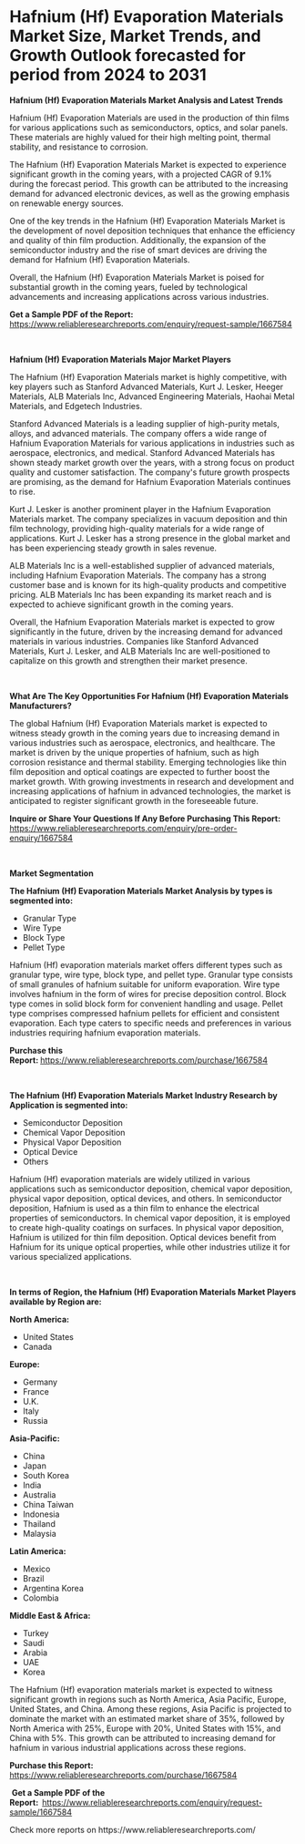 <p><h1>Hafnium (Hf) Evaporation Materials Market Size, Market Trends, and Growth Outlook forecasted for period from 2024 to 2031</h1></p><p><strong>Hafnium (Hf) Evaporation Materials Market Analysis and Latest Trends</strong></p>
<p><p>Hafnium (Hf) Evaporation Materials are used in the production of thin films for various applications such as semiconductors, optics, and solar panels. These materials are highly valued for their high melting point, thermal stability, and resistance to corrosion.</p><p>The Hafnium (Hf) Evaporation Materials Market is expected to experience significant growth in the coming years, with a projected CAGR of 9.1% during the forecast period. This growth can be attributed to the increasing demand for advanced electronic devices, as well as the growing emphasis on renewable energy sources.</p><p>One of the key trends in the Hafnium (Hf) Evaporation Materials Market is the development of novel deposition techniques that enhance the efficiency and quality of thin film production. Additionally, the expansion of the semiconductor industry and the rise of smart devices are driving the demand for Hafnium (Hf) Evaporation Materials.</p><p>Overall, the Hafnium (Hf) Evaporation Materials Market is poised for substantial growth in the coming years, fueled by technological advancements and increasing applications across various industries.</p></p>
<p><strong>Get a Sample PDF of the Report:&nbsp;</strong> <a href="https://www.reliableresearchreports.com/enquiry/request-sample/1667584">https://www.reliableresearchreports.com/enquiry/request-sample/1667584</a></p>
<p>&nbsp;</p>
<p><strong>Hafnium (Hf) Evaporation Materials Major Market Players</strong></p>
<p><p>The Hafnium (Hf) Evaporation Materials market is highly competitive, with key players such as Stanford Advanced Materials, Kurt J. Lesker, Heeger Materials, ALB Materials Inc, Advanced Engineering Materials, Haohai Metal Materials, and Edgetech Industries. </p><p>Stanford Advanced Materials is a leading supplier of high-purity metals, alloys, and advanced materials. The company offers a wide range of Hafnium Evaporation Materials for various applications in industries such as aerospace, electronics, and medical. Stanford Advanced Materials has shown steady market growth over the years, with a strong focus on product quality and customer satisfaction. The company's future growth prospects are promising, as the demand for Hafnium Evaporation Materials continues to rise.</p><p>Kurt J. Lesker is another prominent player in the Hafnium Evaporation Materials market. The company specializes in vacuum deposition and thin film technology, providing high-quality materials for a wide range of applications. Kurt J. Lesker has a strong presence in the global market and has been experiencing steady growth in sales revenue.</p><p>ALB Materials Inc is a well-established supplier of advanced materials, including Hafnium Evaporation Materials. The company has a strong customer base and is known for its high-quality products and competitive pricing. ALB Materials Inc has been expanding its market reach and is expected to achieve significant growth in the coming years.</p><p>Overall, the Hafnium Evaporation Materials market is expected to grow significantly in the future, driven by the increasing demand for advanced materials in various industries. Companies like Stanford Advanced Materials, Kurt J. Lesker, and ALB Materials Inc are well-positioned to capitalize on this growth and strengthen their market presence.</p></p>
<p>&nbsp;</p>
<p><strong>What Are The Key Opportunities For Hafnium (Hf) Evaporation Materials Manufacturers?</strong></p>
<p><p>The global Hafnium (Hf) Evaporation Materials market is expected to witness steady growth in the coming years due to increasing demand in various industries such as aerospace, electronics, and healthcare. The market is driven by the unique properties of hafnium, such as high corrosion resistance and thermal stability. Emerging technologies like thin film deposition and optical coatings are expected to further boost the market growth. With growing investments in research and development and increasing applications of hafnium in advanced technologies, the market is anticipated to register significant growth in the foreseeable future.</p></p>
<p><strong>Inquire or Share Your Questions If Any Before Purchasing This Report:</strong> <a href="https://www.reliableresearchreports.com/enquiry/pre-order-enquiry/1667584">https://www.reliableresearchreports.com/enquiry/pre-order-enquiry/1667584</a></p>
<p>&nbsp;</p>
<p><strong>Market Segmentation</strong></p>
<p><strong>The Hafnium (Hf) Evaporation Materials Market Analysis by types is segmented into:</strong></p>
<p><ul><li>Granular Type</li><li>Wire Type</li><li>Block Type</li><li>Pellet Type</li></ul></p>
<p><p>Hafnium (Hf) evaporation materials market offers different types such as granular type, wire type, block type, and pellet type. Granular type consists of small granules of hafnium suitable for uniform evaporation. Wire type involves hafnium in the form of wires for precise deposition control. Block type comes in solid block form for convenient handling and usage. Pellet type comprises compressed hafnium pellets for efficient and consistent evaporation. Each type caters to specific needs and preferences in various industries requiring hafnium evaporation materials.</p></p>
<p><strong>Purchase this Report:&nbsp;</strong><a href="https://www.reliableresearchreports.com/purchase/1667584">https://www.reliableresearchreports.com/purchase/1667584</a></p>
<p>&nbsp;</p>
<p><strong>The Hafnium (Hf) Evaporation Materials Market Industry Research by Application is segmented into:</strong></p>
<p><ul><li>Semiconductor Deposition</li><li>Chemical Vapor Deposition</li><li>Physical Vapor Deposition</li><li>Optical Device</li><li>Others</li></ul></p>
<p><p>Hafnium (Hf) evaporation materials are widely utilized in various applications such as semiconductor deposition, chemical vapor deposition, physical vapor deposition, optical devices, and others. In semiconductor deposition, Hafnium is used as a thin film to enhance the electrical properties of semiconductors. In chemical vapor deposition, it is employed to create high-quality coatings on surfaces. In physical vapor deposition, Hafnium is utilized for thin film deposition. Optical devices benefit from Hafnium for its unique optical properties, while other industries utilize it for various specialized applications.</p></p>
<p>&nbsp;</p>
<p><strong>In terms of Region, the Hafnium (Hf) Evaporation Materials Market Players available by Region are:</strong></p>
<p>
    <p> <strong> North America: </strong>
        <ul>
            <li>United States</li>
            <li>Canada</li>
        </ul>
        </p> 
    <p> <strong> Europe: </strong>
        <ul>
            <li>Germany</li>
            <li>France</li>
            <li>U.K.</li>
            <li>Italy</li>
            <li>Russia</li>
        </ul>
        </p> 
    <p> <strong> Asia-Pacific: </strong>
        <ul>
            <li>China</li>
            <li>Japan</li>
            <li>South Korea</li>
            <li>India</li>
            <li>Australia</li>
            <li>China Taiwan</li>
            <li>Indonesia</li>
            <li>Thailand</li>
            <li>Malaysia</li>
        </ul>
        </p> 
    <p> <strong> Latin America: </strong>
        <ul>
            <li>Mexico</li>
            <li>Brazil</li>
            <li>Argentina Korea</li>
            <li>Colombia</li>
        </ul>
        </p> 
    <p> <strong> Middle East & Africa: </strong>
        <ul>
            <li>Turkey</li>
            <li>Saudi</li>
            <li>Arabia</li>
            <li>UAE</li>
            <li>Korea</li>
        </ul>
    </p>
    </p>
<p><p>The Hafnium (Hf) evaporation materials market is expected to witness significant growth in regions such as North America, Asia Pacific, Europe, United States, and China. Among these regions, Asia Pacific is projected to dominate the market with an estimated market share of 35%, followed by North America with 25%, Europe with 20%, United States with 15%, and China with 5%. This growth can be attributed to increasing demand for hafnium in various industrial applications across these regions.</p></p>
<p><strong>Purchase this Report: </strong><a href="https://www.reliableresearchreports.com/purchase/1667584">https://www.reliableresearchreports.com/purchase/1667584</a></p>
<p>&nbsp;<strong>Get a Sample PDF of the Report:&nbsp;&nbsp;</strong><a href="https://www.reliableresearchreports.com/enquiry/request-sample/1667584">https://www.reliableresearchreports.com/enquiry/request-sample/1667584</a></p>
<p><strong></strong></p>
<p>Check more reports on https://www.reliableresearchreports.com/</p>